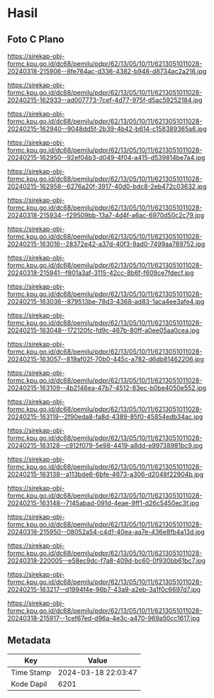 # Hasil

## Foto C Plano

https://sirekap-obj-formc.kpu.go.id/dc68/pemilu/pdpr/62/13/05/10/11/6213051011028-20240318-215906--8fe764ac-d336-4382-b948-d8734ac2a216.jpg

https://sirekap-obj-formc.kpu.go.id/dc68/pemilu/pdpr/62/13/05/10/11/6213051011028-20240215-162933--ad007773-7cef-4d77-975f-d5ac59252184.jpg

https://sirekap-obj-formc.kpu.go.id/dc68/pemilu/pdpr/62/13/05/10/11/6213051011028-20240215-162940--9048dd5f-2b39-4b42-b614-c158389365a6.jpg

https://sirekap-obj-formc.kpu.go.id/dc68/pemilu/pdpr/62/13/05/10/11/6213051011028-20240215-162950--92ef04b3-d049-4f04-a415-d539814be7a4.jpg

https://sirekap-obj-formc.kpu.go.id/dc68/pemilu/pdpr/62/13/05/10/11/6213051011028-20240215-162958--6276a20f-3917-40d0-bdc8-2eb472c03632.jpg

https://sirekap-obj-formc.kpu.go.id/dc68/pemilu/pdpr/62/13/05/10/11/6213051011028-20240318-215934--f29509bb-13a7-4d4f-a6ac-6970d50c2c79.jpg

https://sirekap-obj-formc.kpu.go.id/dc68/pemilu/pdpr/62/13/05/10/11/6213051011028-20240215-163016--28372e42-a37d-40f3-9ad0-7499aa789752.jpg

https://sirekap-obj-formc.kpu.go.id/dc68/pemilu/pdpr/62/13/05/10/11/6213051011028-20240318-215941--f801a3af-3115-42cc-8b6f-f609ce7fdecf.jpg

https://sirekap-obj-formc.kpu.go.id/dc68/pemilu/pdpr/62/13/05/10/11/6213051011028-20240215-163036--879513be-78d3-4368-ad83-1aca4ee3afe4.jpg

https://sirekap-obj-formc.kpu.go.id/dc68/pemilu/pdpr/62/13/05/10/11/6213051011028-20240215-163048--172120fc-fd9c-467b-80ff-a0ee05aa0cea.jpg

https://sirekap-obj-formc.kpu.go.id/dc68/pemilu/pdpr/62/13/05/10/11/6213051011028-20240215-163057--819af02f-70b0-445c-a782-d6db81462206.jpg

https://sirekap-obj-formc.kpu.go.id/dc68/pemilu/pdpr/62/13/05/10/11/6213051011028-20240215-163109--4b2146ea-47b7-4512-83ec-b0be4050e552.jpg

https://sirekap-obj-formc.kpu.go.id/dc68/pemilu/pdpr/62/13/05/10/11/6213051011028-20240215-163119--2f90eda8-fa8d-4389-85f0-45854edb34ac.jpg

https://sirekap-obj-formc.kpu.go.id/dc68/pemilu/pdpr/62/13/05/10/11/6213051011028-20240215-163128--c912f079-5e98-4419-a8dd-e99738981bc9.jpg

https://sirekap-obj-formc.kpu.go.id/dc68/pemilu/pdpr/62/13/05/10/11/6213051011028-20240215-163138--a113bde6-6bfe-4673-a306-d2048f22904b.jpg

https://sirekap-obj-formc.kpu.go.id/dc68/pemilu/pdpr/62/13/05/10/11/6213051011028-20240215-163148--7145abad-091d-4eae-9ff1-d26c5450ec3f.jpg

https://sirekap-obj-formc.kpu.go.id/dc68/pemilu/pdpr/62/13/05/10/11/6213051011028-20240318-215950--08052a54-c4d1-40ea-aa7e-436e8fb4a13d.jpg

https://sirekap-obj-formc.kpu.go.id/dc68/pemilu/pdpr/62/13/05/10/11/6213051011028-20240318-220005--e58ec9dc-f7a8-409d-bc60-0f930bb61bc7.jpg

https://sirekap-obj-formc.kpu.go.id/dc68/pemilu/pdpr/62/13/05/10/11/6213051011028-20240215-163217--d1994f4e-96b7-43a9-a2eb-3a1f0c6697d7.jpg

https://sirekap-obj-formc.kpu.go.id/dc68/pemilu/pdpr/62/13/05/10/11/6213051011028-20240318-215917--1cef67ed-d96a-4e3c-a470-969a50cc1617.jpg


## Metadata

| Key        | Value               |
| ---------- | ------------------- |
| Time Stamp | 2024-03-18 22:03:47 |
| Kode Dapil | 6201                |




